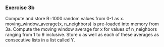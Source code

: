 ### Exercise 3b

Compute and store R=1000 random values from 0-1 as x.
moving_window_average(x, n_neighbors) is pre-loaded into memory from 3a. Compute the moving window average for x for values of n_neighbors ranging from 1 to 9 inclusive.
Store x as well as each of these averages as consecutive lists in a list called Y.
